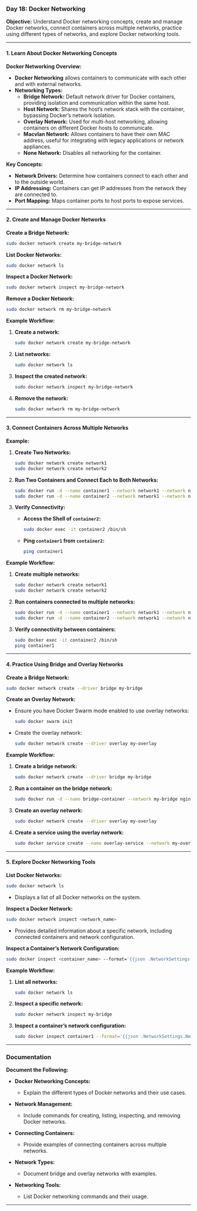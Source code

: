 ### Day 18: Docker Networking

**Objective:** Understand Docker networking concepts, create and manage Docker networks, connect containers across multiple networks, practice using different types of networks, and explore Docker networking tools.

---

#### **1. Learn About Docker Networking Concepts**

**Docker Networking Overview:**

- **Docker Networking** allows containers to communicate with each other and with external networks.
- **Networking Types:**
  - **Bridge Network:** Default network driver for Docker containers, providing isolation and communication within the same host.
  - **Host Network:** Shares the host’s network stack with the container, bypassing Docker’s network isolation.
  - **Overlay Network:** Used for multi-host networking, allowing containers on different Docker hosts to communicate.
  - **Macvlan Network:** Allows containers to have their own MAC address, useful for integrating with legacy applications or network appliances.
  - **None Network:** Disables all networking for the container.

**Key Concepts:**

- **Network Drivers:** Determine how containers connect to each other and to the outside world.
- **IP Addressing:** Containers can get IP addresses from the network they are connected to.
- **Port Mapping:** Maps container ports to host ports to expose services.

---

#### **2. Create and Manage Docker Networks**

**Create a Bridge Network:**

```bash
sudo docker network create my-bridge-network
```

**List Docker Networks:**

```bash
sudo docker network ls
```

**Inspect a Docker Network:**

```bash
sudo docker network inspect my-bridge-network
```

**Remove a Docker Network:**

```bash
sudo docker network rm my-bridge-network
```

**Example Workflow:**

1. **Create a network:**

   ```bash
   sudo docker network create my-bridge-network
   ```

2. **List networks:**

   ```bash
   sudo docker network ls
   ```

3. **Inspect the created network:**

   ```bash
   sudo docker network inspect my-bridge-network
   ```

4. **Remove the network:**

   ```bash
   sudo docker network rm my-bridge-network
   ```

---

#### **3. Connect Containers Across Multiple Networks**

**Example:**

1. **Create Two Networks:**

   ```bash
   sudo docker network create network1
   sudo docker network create network2
   ```

2. **Run Two Containers and Connect Each to Both Networks:**

   ```bash
   sudo docker run -d --name container1 --network network1 --network network2 nginx
   sudo docker run -d --name container2 --network network1 --network network2 alpine sleep 3600
   ```

3. **Verify Connectivity:**

   - **Access the Shell of `container2`:**

     ```bash
     sudo docker exec -it container2 /bin/sh
     ```

   - **Ping `container1` from `container2`:**

     ```sh
     ping container1
     ```

**Example Workflow:**

1. **Create multiple networks:**

   ```bash
   sudo docker network create network1
   sudo docker network create network2
   ```

2. **Run containers connected to multiple networks:**

   ```bash
   sudo docker run -d --name container1 --network network1 --network network2 nginx
   sudo docker run -d --name container2 --network network1 --network network2 alpine sleep 3600
   ```

3. **Verify connectivity between containers:**

   ```bash
   sudo docker exec -it container2 /bin/sh
   ping container1
   ```

---

#### **4. Practice Using Bridge and Overlay Networks**

**Create a Bridge Network:**

```bash
sudo docker network create --driver bridge my-bridge
```

**Create an Overlay Network:**

- Ensure you have Docker Swarm mode enabled to use overlay networks:

  ```bash
  sudo docker swarm init
  ```

- Create the overlay network:

  ```bash
  sudo docker network create --driver overlay my-overlay
  ```

**Example Workflow:**

1. **Create a bridge network:**

   ```bash
   sudo docker network create --driver bridge my-bridge
   ```

2. **Run a container on the bridge network:**

   ```bash
   sudo docker run -d --name bridge-container --network my-bridge nginx
   ```

3. **Create an overlay network:**

   ```bash
   sudo docker network create --driver overlay my-overlay
   ```

4. **Create a service using the overlay network:**

   ```bash
   sudo docker service create --name overlay-service --network my-overlay nginx
   ```

---

#### **5. Explore Docker Networking Tools**

**List Docker Networks:**

```bash
sudo docker network ls
```

- Displays a list of all Docker networks on the system.

**Inspect a Docker Network:**

```bash
sudo docker network inspect <network_name>
```

- Provides detailed information about a specific network, including connected containers and network configuration.

**Inspect a Container’s Network Configuration:**

```bash
sudo docker inspect <container_name> --format='{{json .NetworkSettings.Networks}}'
```

**Example Workflow:**

1. **List all networks:**

   ```bash
   sudo docker network ls
   ```

2. **Inspect a specific network:**

   ```bash
   sudo docker network inspect my-bridge
   ```

3. **Inspect a container’s network configuration:**

   ```bash
   sudo docker inspect container1 --format='{{json .NetworkSettings.Networks}}'
   ```

---

### **Documentation**

**Document the Following:**

- **Docker Networking Concepts:**

  - Explain the different types of Docker networks and their use cases.

- **Network Management:**

  - Include commands for creating, listing, inspecting, and removing Docker networks.

- **Connecting Containers:**

  - Provide examples of connecting containers across multiple networks.

- **Network Types:**

  - Document bridge and overlay networks with examples.

- **Networking Tools:**
  - List Docker networking commands and their usage.

---
